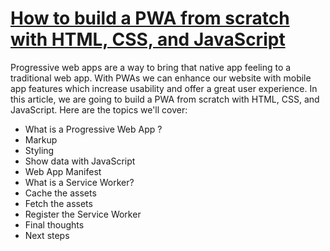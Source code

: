 # [How to build a PWA from scratch with HTML, CSS, and JavaScript](https://www.ibrahima-ndaw.com/blog/how-to-build-pwa-with-javascript/)

Progressive web apps are a way to bring that native app feeling to a traditional web app. With PWAs we can enhance our website with mobile app features which increase usability and offer a great user experience.
In this article, we are going to build a PWA from scratch with HTML, CSS, and JavaScript. Here are the topics we'll cover:
- What is a Progressive Web App ?
- Markup
- Styling
- Show data with JavaScript
- Web App Manifest
- What is a Service Worker?
- Cache the assets
- Fetch the assets
- Register the Service Worker
- Final thoughts
- Next steps

